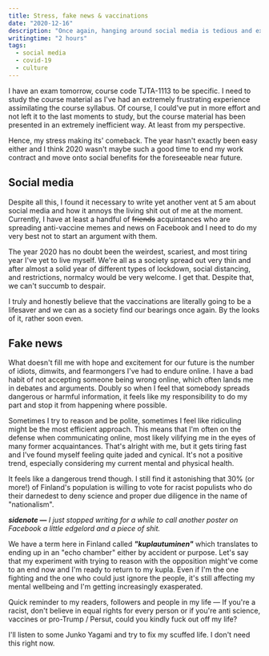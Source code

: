 ```yaml
---
title: Stress, fake news & vaccinations
date: "2020-12-16"
description: "Once again, hanging around social media is tedious and exasperating."
writingtime: "2 hours"
tags:
  - social media
  - covid-19
  - culture
---
```


I have an exam tomorrow, course code TJTA-1113 to be specific. I need to study the course material as I've had an extremely frustrating experience assimilating the course syllabus. Of course, I could've put in more effort and not left it to the last moments to study, but the course material has been presented in an extremely inefficient way. At least from my perspective.

Hence, my stress making its' comeback. The year hasn't exactly been easy either and I think 2020 wasn't maybe such a good time to end my work contract and move onto social benefits for the foreseeable near future.

## Social media
Despite all this, I found it necessary to write yet another vent at 5 am about social media and how it annoys the living shit out of me at the moment. Currently, I have at least a handful of ~~friends~~ acquintances who are spreading anti-vaccine memes and news on Facebook and I need to do my very best not to start an argument with them.

The year 2020 has no doubt been the weirdest, scariest, and most tiring year I've yet to live myself. We're all as a society spread out very thin and after almost a solid year of different types of lockdown, social distancing, and restrictions, normalcy would be very welcome. I get that. Despite that, we can't succumb to despair.

I truly and honestly believe that the vaccinations are literally going to be a lifesaver and we can as a society find our bearings once again. By the looks of it, rather soon even.

## Fake news
What doesn't fill me with hope and excitement for our future is the number of idiots, dimwits, and fearmongers I've had to endure online. I have a bad habit of not accepting someone being wrong online, which often lands me in debates and arguments. Doubly so when I feel that somebody spreads dangerous or harmful information, it feels like my responsibility to do my part and stop it from happening where possible. 

Sometimes I try to reason and be polite, sometimes I feel like ridiculing might be the most efficient approach. This means that I'm often on the defense when communicating online, most likely vilifying me in the eyes of many former acquaintances. That's alright with me, but it gets tiring fast and I've found myself feeling quite jaded and cynical. It's not a positive trend, especially considering my current mental and physical health.

It feels like a dangerous trend though. I still find it astonishing that 30% (or more!) of Finland's population is willing to vote for racist populists who do their darnedest to deny science and proper due diligence in the name of "nationalism".

***sidenote —*** *I just stopped writing for a while to call another poster on Facebook a little edgelord and a piece of shit.*

We have a term here in Finland called ***"kuplautuminen"*** which translates to ending up in an "echo chamber" either by accident or purpose. Let's say that my experiment with trying to reason with the opposition might've come to an end now and I'm ready to return to my kupla. Even if I'm the one fighting and the one who could just ignore the people, it's still affecting my mental wellbeing and I'm getting increasingly exasperated.

Quick reminder to my readers, followers and people in my life — If you're a racist, don't believe in equal rights for every person or if you're anti science, vaccines or pro-Trump / Persut, could you kindly fuck out off my life?

I'll listen to some Junko Yagami and try to fix my scuffed life. I don't need this right now.